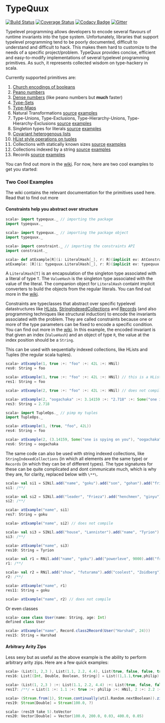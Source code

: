 # TypeQuux

[![Build Status](https://travis-ci.org/harshad-deo/typequux.svg?branch=master)](https://travis-ci.org/harshad-deo/typequux)
[![Coverage Status](https://coveralls.io/repos/github/harshad-deo/typequux/badge.svg?branch=master)](https://coveralls.io/github/harshad-deo/typequux?branch=master)
[![Codacy Badge](https://api.codacy.com/project/badge/Grade/a73e78adc99949b29a3ea55f0ee92a41)](https://www.codacy.com/app/subterranean-hominid/typequux?utm_source=github.com&amp;utm_medium=referral&amp;utm_content=harshad-deo/typequux&amp;utm_campaign=Badge_Grade)
[![Gitter](https://badges.gitter.im/harshad-deo/typequux.svg)](https://gitter.im/harshad-deo/typequux?utm_source=badge&utm_medium=badge&utm_campaign=pr-badge)

Typelevel programming allows developers to encode several flavours of runtime invariants into the type system. Unfortunately, 
libraries that support typelevel programming tend to be poorly documented, difficult to understand and difficult to hack. This makes
them hard to customize to the needs of a specific project/problem. TypeQuux provides concise, efficient and easy-to-modify 
implementations of several typelevel programming primitives. As such, it represents collected wisdom on type-hackery in scala. 

Currently supported primitives are:

1. [Church encodings of booleans](https://github.com/harshad-deo/typequux/wiki/Usage-of-Church-Booleans)
2. [Peano numbers](https://github.com/harshad-deo/typequux/wiki/Usage-of-Peano-Numbers)
3. [Dense numbers](https://github.com/harshad-deo/typequux/wiki/Usage-of-Dense-Numbers) (like peano numbers but **much** faster)
4. [Type-Sets](https://github.com/harshad-deo/typequux/wiki/Usage-of-Type-Sets)
5. [Type-Maps](https://github.com/harshad-deo/typequux/wiki/Usage-of-Type-Maps)
6. Natural Transformations [source](https://github.com/harshad-deo/typequux/blob/master/src/main/scala/typequux/Transform.scala) [examples](https://github.com/harshad-deo/typequux/blob/master/src/test/scala/typequux/TransformSpec.scala)
7. Type-Unions, Type-Exclusions, Type-Hierarchy-Unions, Type-Hierarchy-Exclusions [source](https://github.com/harshad-deo/typequux/blob/master/src/main/scala/typequux/Contained.scala) [examples](https://github.com/harshad-deo/typequux/blob/master/src/test/scala/typequux/ContainedSpec.scala)
8. Singleton types for literals [source](https://github.com/harshad-deo/typequux/blob/master/src/main/scala/typequux/LiteralHash.scala) [examples](https://github.com/harshad-deo/typequux/blob/master/src/test/scala/typequux/LiteralHashSpec.scala)
9. [Covariant heterogenous lists](https://github.com/harshad-deo/typequux/wiki/Usage-of-HLists)
10. [HList style operations on tuples](https://github.com/harshad-deo/typequux/wiki/Usage-of-Tuple-Ops)
11. Collections with statically known sizes [source](https://github.com/harshad-deo/typequux/blob/master/src/main/scala/typequux/SizedVector.scala) [examples](https://github.com/harshad-deo/typequux/blob/master/src/test/scala/typequux/SizedVectorSpec.scala)
12. Collections indexed by a string [source](https://github.com/harshad-deo/typequux/blob/master/src/main/scala/typequux/StringIndexedCollection.scala) [examples](https://github.com/harshad-deo/typequux/blob/master/src/test/scala/typequux/StringIndexedCollectonSpec.scala)
13. Records [source](https://github.com/harshad-deo/typequux/blob/master/src/main/scala/typequux/Record.scala) [examples](https://github.com/harshad-deo/typequux/blob/master/src/test/scala/typequux/RecordSpec.scala)

You can find out more in the [wiki](https://github.com/harshad-deo/typequux/wiki). For now, here are two cool examples to get you started:

### Two Cool Examples

The wiki contains the relevant documentation for the primitives used here. Read that to find out more

#### Constraints help you abstract over structure

```scala
scala> import typequux._ // importing the package
import typequux._

scala> import typequux._ // importing the package object
import typequux._

scala> import constraint._ // importing the constraints API
import constraint._

scala> def atExample[R](i: LiteralHash[_], r: R)(implicit ev: AtConstraint[i.ValueHash, R, String]): String = ev(r)
atExample: [R](i: typequux.LiteralHash[_], r: R)(implicit ev: typequux.constraint.AtConstraint[i.ValueHash,R,String])String
```

A `LiteralHash[T]` is an encapsulation of the singleton type associated with a literal of type `T`. The `ValueHash` is the 
singleton type associated with the value of the literal. The companion object for `LiteralHash` containt implicit converters
to build the objects from the regular literals. You can find out more in the [wiki](https://github.com/harshad-deo/typequux/wiki/Usage-of-Singleton-Types-for-Literals).

Constraints are typeclasses that abstract over specific typelevel datastructures like [HLists](https://github.com/harshad-deo/typequux/wiki/Usage-of-HLists), [StringIndexedCollections](https://github.com/harshad-deo/typequux/wiki/String-Indexed-Collection-Usage) and [Records](https://github.com/harshad-deo/typequux/wiki/Record-usage) (and also programming techniques like structural induction) to encode the invariants associated with the problem. They are called constraints because one or more of the type parameters can be fixed to encode a specific condition. You can find out more in the [wiki](https://github.com/harshad-deo/typequux/wiki/Understanding-Constraints). In this example, the encoded invariant is that given an index (`ValueHash`) and an object of type `R`, the value at the 
index position should be a `String`. 

This can be used with sequentially indexed collections, like HLists and Tuples (the regular scala tuples).

```scala
scala> atExample(1, true :+: "foo" :+: 42L :+: HNil)
res0: String = foo

scala> atExample(1, true :+: "foo" :+: 42L :+: HNil) // this is a HList
res1: String = foo

scala> atExample(2, true :+: "foo" :+: 42L :+: HNil) // does not compile

scala> atExample(2, "oogachaka" :+: 3.14159 :+: "2.718" :+: Some("one is spying on you") :+: HNil)
res3: String = 2.718

scala> import TupleOps._ // pimp my tuples
import TupleOps._

scala> atExample(1, (true, "foo", 42L))
res4: String = foo

scala> atExample(2, (3.14159, Some("one is spying on you"), "oogachaka", 42L, List(1, 2,3)))
res6: String = oogachaka
```

The same code can also be used with string indexed collections, like `StringIndexedCollections` (in which all elements are the same type)
or `Records` (in which they can be of different types). The type signatures for these can be quite complicated and dont cimmunicate much, 
which is why they are, for clarity, replaced below with `\**\`. 

```scala
scala> val si1 = SINil.add("name", "goku").add("son", "gohan").add("friend", "krillin") // String Indexed Collection
si1: /**/

scala> val si2 = SINil.add("leader", "Frieza").add("henchmen", "ginyu").add("father", "king cold")
si2: /**/

scala> atExample("name", si1)
res7: String = goku

scala> atExample("name", si2) // does not compile

scala> val si3 = SINil.add("house", "Lannister").add("name", "Tyrion").add("aka", "The Imp")
si3: /**/

scala> atExample("name", si3)
res10: String = Tyrion

scala> val r1 = RNil.add("name", "goku").add("powerleve", 9000).add("friends", List("krillin", "yamcha")) // Record
r1: /**/

scala> val r2 = RNil.add("show", "futurama").add("coolest", "Zoidberg")
r2: /**/

scala> atExample("name", r1)
res11: String = goku

scala> atExample("name", r2) // does not compile
```

Or even classes
```scala
scala> case class User(name: String, age: Int)
defined class User

scala> atExample("name", Record.class2Record(User("Harshad", 24)))
res15: String = Harshad
```

#### Arbitrary Arity Zips

Less sexy but as useful as the above example is the ability to perform arbitrary arity zips. Here are a few quick examples:

```scala
scala> (List(1, 2,3 ), List(1.1, 2.2, 4.4), List(true, false, false, true, true), List("philip", "fry", "bender", "leela")).azipped // tuples
res16: List[(Int, Double, Boolean, String)] = List((1,1.1,true,philip), (2,2.2,false,fry), (3,4.4,false,bender))

scala> (List(1, 2,3 ) :+: List(1.1, 2.2, 4.4) :+: List(true, false, false, true, true) :+: List("philip", "fry", "bender", "leela") :+: HNil).azipped // HLists
res17: /**/ = List(1 :+: 1.1 :+: true :+: philip :+: HNil, 2 :+: 2.2 :+: false :+: fry :+: HNil, 3 :+: 4.4 :+: false :+: bender :+: HNil)

scala> (Stream.from(1), Stream.continually(util.Random.nextBoolean)).zipwith((a: (Int, Boolean)) => if(a._2) a._1 * 100.0 else a._1 / 100.0)
res19: Stream[Double] = Stream(100.0, ?)

scala> (res19 take 5).toVector
res20: Vector[Double] = Vector(100.0, 200.0, 0.03, 400.0, 0.05)
```